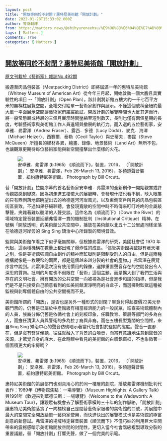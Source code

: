 ```yaml
---
layout: post
title: "開放等同於不封閉？惠特尼美術館「開放計劃」"
date: 2022-01-28T15:33:02.000Z
author: 等身翻譯
from: https://matters.news/@shihyureneehsu/%E9%96%8B%E6%94%BE%E7%AD%89%E5%90%8C%E6%96%BC%E4%B8%8D%E5%B0%81%E9%96%89-%E6%83%A0%E7%89%B9%E5%B0%BC%E7%BE%8E%E8%A1%93%E9%A4%A8-%E9%96%8B%E6%94%BE%E8%A8%88%E5%8A%83-bafyreia46hg7i3vxo3xuwoyxqlxs3tx5vxobuagb3gwl2sv6jur4xyjeea
tags: [ Matters ]
comments: True
categories: [ Matters ]
---
```

<!--1643383982000-->
[開放等同於不封閉？惠特尼美術館「開放計劃」](https://matters.news/@shihyureneehsu/%E9%96%8B%E6%94%BE%E7%AD%89%E5%90%8C%E6%96%BC%E4%B8%8D%E5%B0%81%E9%96%89-%E6%83%A0%E7%89%B9%E5%B0%BC%E7%BE%8E%E8%A1%93%E9%A4%A8-%E9%96%8B%E6%94%BE%E8%A8%88%E5%8A%83-bafyreia46hg7i3vxo3xuwoyxqlxs3tx5vxobuagb3gwl2sv6jur4xyjeea)
------

<div>
<p><u>原文刊載於《藝術家》雜誌No.492期</u></p><p>搬遷至肉品包裝區（Meatpacking District）即將屆滿一年的惠特尼美術館（Whitney Museum of American Art）從今年三月起，開始啟動一個大膽且具實驗性的項目 --「開放計劃」（Open Plan）。該計劃將新館五樓大約一千七百平方米的無樑柱展覽空間，全權交付給單一藝術家創作與展示。不僅這個號稱全紐約最大單一平面展示空間讓藝術家們躍躍欲試，開放計劃的展覽時間也大反其道而行，將一般常態展或特展的三個月展示時間壓縮至短則數天，長則也僅有兩個星期的長度，考驗藝術家與美術館工作人員進場與撤展的執行力。而入選的五位藝術家，安卓雅．弗雷澤（Andrea Fraser）、露西．多德（Lucy Dodd）、麥克．海澤（Michael Heizer）、西賽爾．泰勒（Cecil Taylor）與史蒂夫．麥昆（Steve McQueen）所擅長的媒材各異，繪畫、錄像、地景藝術（Land Art）無所不包，也讓觀眾更期待每位藝術家能與新空間撞擊出什麼樣的火花。</p><figure class="image"><img src="https://assets.matters.news/embed/d4bfd8cf-11f3-4123-acf3-5e659499bff6.jpeg" data-asset-id="d4bfd8cf-11f3-4123-acf3-5e659499bff6" referrerpolicy="no-referrer"><figcaption><span>安卓雅．弗雷澤 (b.1965) 《順流而下》，裝置，2016， （「開放計劃」： 安卓雅．弗雷澤，Feb 26-March 13, 2016），多頻道聲音裝置，紐約惠特尼美術館。 Photograph by Bill Orcutt。</span></figcaption></figure><p>替「開放計劃」拉開序幕的首名藝術家安卓雅．弗雷澤的全新創作一開始觀賞或許令觀眾感到疑惑。因為初走進五樓偌大的展廳時，會發現什麼也看不到，映入眼簾的只有西側落地窗眺望出去的哈德遜河河岸風光，以及東側窗戶所見的肉品包裝區街區景致。不過如果仔細聆聽，會發現寬敞的空間中時不時傳來叮叮咚咚的金屬敲擊聲，夾雜著難以聽清的人聲交談。這件名為《順流而下》（Down the River）的場域特定聲音裝置延續弗雷澤一貫的機制批判（Institutional Critique）精神，在號稱「開放透明」的美術館公共空間中，播放在美術館以北五十二公里處同樣坐落在哈德遜河岸旁的 Sing Sing 矯治中心所錄製的環境音效。</p><p>監獄與美術館乍看之下似乎毫無關聯，但根據弗雷澤的研究，美國社會從 1970 年代起，這兩種機構在數量上都出現了爆炸性的成長。「儘管美術館與監獄有著天壤之別，像是美術館強調自由創作的精神而監獄則是限制受刑人的自由，但是這兩種機構就像是一枚硬幣的兩面，都是這個越來越分裂的社會的產物。」弗雷澤在展覽序言中說到。弗雷澤這次沒有使用慣用的錄像，選擇重置聲音存在的空間發出令人深思的質詢。批判的角度也不侷限在「藝術」這個主題，而是擴大到了我們生活與存在的文明社會。擁有開放的公共空間一向被視為是社會進步和諧的指標，但是我們是不是只接受自己願意看到的如美術館潔淨明亮的白盒子，而選擇對監獄這種被監視與剝奪個體自由的公共空間視而不見。</p><p>美術館所謂的「開放」，是否也是另外一種形式的封閉？畢竟付得起要價22美元參觀門票的，仍舊是已屬於中產階級有相當經濟能力的一般民眾，細查美術館體制內的人員，族裔分佈仍舊是依循社會上的刻板印象，任職教育、策展等部門的多為白人，而擔任清潔人員與警衛的多為拉丁裔與非裔。而在五樓長型寬闊的空間裡，來自Sing Sing 矯治中心的聲音仿彿暗示著當代社會對於監獄的態度。聲音一直都在，但是沒有豎耳傾聽，往往就融入了背景的白噪音，而當有意識地注意到聲音的來源，才驚覺自身的麻木，在此時眼中看見的美術館的白牆鋁窗框，不也象徵著一個面積更大的牢房嗎？</p><figure class="image"><img src="https://assets.matters.news/embed/5f1bf6c2-70e5-4c60-a149-02aaf986d5b4.jpeg" data-asset-id="5f1bf6c2-70e5-4c60-a149-02aaf986d5b4" referrerpolicy="no-referrer"><figcaption><span>安卓雅．弗雷澤 (b.1965) 《順流而下》，裝置，2016， （「開放計劃」： 安卓雅．弗雷澤，Feb 26-March 13, 2016），多頻道聲音裝置，紐約惠特尼美術館。 Photograph by Bill Orcutt。</span></figcaption></figure><p>惠特尼美術館的策展部門也別具用心的於同一樓層的劇院，播放弗雷澤機制批判代表作：1989年《博物館焦點：一場導覽》（Museum Highlights: A Gallery Talk）與1991年《歡迎來到華德沃斯：一場導覽》（Welcome to the Wadsworth: A Museum Tour），讓觀眾有機會去了解藝術家橫跨三十年的創作脈絡。「開放計劃」讓惠特尼美術館落實了一向標榜自己是間替藝術家服務的美術館的口號，將展館中最大的空間完全開放給單一藝術家使用，而快進快出的展覽模式也是美術館的極富創意的新嘗試。弗雷澤的場域特定聲音裝置《順流而下》不僅巧妙的利用巨大空間帶來的震撼感暗示美術館開放空間的封閉性，更切入當今社會階級複製導致分裂的重要議題，替「開放計劃」打響先聲，做了一個完美的示範。</p>
</div>
